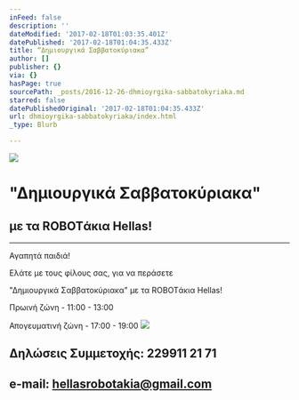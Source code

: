 ```yaml
---
inFeed: false
description: ''
dateModified: '2017-02-18T01:03:35.401Z'
datePublished: '2017-02-18T01:04:35.433Z'
title: “Δημιουργικά Σαββατοκύριακα”
author: []
publisher: {}
via: {}
hasPage: true
sourcePath: _posts/2016-12-26-dhmioyrgika-sabbatokyriaka.md
starred: false
datePublishedOriginal: '2017-02-18T01:04:35.433Z'
url: dhmioyrgika-sabbatokyriaka/index.html
_type: Blurb

---
```

![](https://the-grid-user-content.s3-us-west-2.amazonaws.com/9fb82eb0-897f-4dbd-b80a-61bdd30c843e.png)

# "Δημιουργικά Σαββατοκύριακα"

## με τα ROBOTάκια Hellas!

---

Αγαπητά παιδιά!

Ελάτε με τους φίλους σας, για να περάσετε 

"Δημιουργικά Σαββατοκύριακα" με τα ROBOTάκια Hellas!

Πρωινή ζώνη - 11:00 - 13:00

Απογευματινή ζώνη - 17:00 - 19:00
![](https://the-grid-user-content.s3-us-west-2.amazonaws.com/fd9e50b3-b915-462e-8fd2-a56936ffd6f1.png)

## Δηλώσεις Συμμετοχής: 229911 21 71

## e-mail: hellasrobotakia@gmail.com